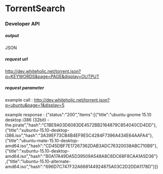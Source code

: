 # TorrentSearch


### Developer API 







##### output

JSON









##### request url

http://dev.whiteholic.net/torrent.json?q=KEYWORDS&page=PAGE&display=OUTPUT










##### request parameter

example call : http://dev.whiteholic.net/torrent.json?q=ubuntu&page=1&display=5

example response : {"status":"200","items":[{"title":"ubuntu gnome 15.10 desktop i386 (32bit) - the.pirate","hash":"C1BE9A03D6083DE4572BB2164879C854040CD4DD"},{"title":"xubuntu-15.10-desktop-i386.iso","hash":"3A39EF73CB4B4EF9E5C4284F7396A434E64AAFA4"},{"title":"ubuntu-mate-15.10-desktop-amd64.iso","hash":"CD45DBF7E17267362DAB3ADC76320038ABC710B9"},{"title":"xubuntu-15.10-desktop-amd64.iso","hash":"B0A17A49DA5D39509A548A8C6DC68F8CAA1A5D36"},{"title":"lubuntu-15.10-alternate-amd64.iso","hash":"696D7C747F32A668144924875A03C2D2DDA1178D"}]}

